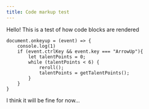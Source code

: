 ```yaml
---
title: Code markup test
---
```


Hello! This is a test of how code blocks are rendered
```
document.onkeyup = (event) => {
    console.log(1)
    if (event.ctrlKey && event.key === "ArrowUp"){
        let talentPoints = 0;
        while (talentPoints < 6) {
            reroll();
            talentPoints = getTalentPoints();
        }
    }
}
```
I think it will be fine for now...


